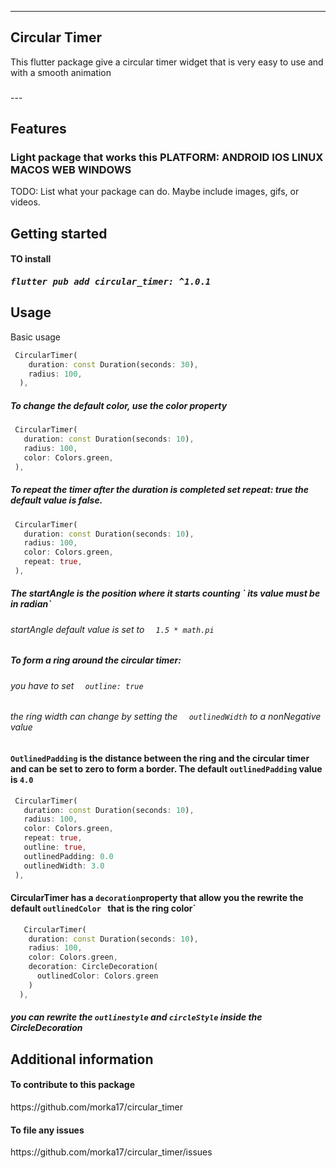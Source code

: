 <!-- 
This README describes the package. If you publish this package to pub.dev,
this README's contents appear on the landing page for your package.

For information about how to write a good package README, see the guide for
[writing package pages](https://dart.dev/guides/libraries/writing-package-pages). 

For general information about developing packages, see the Dart guide for
[creating packages](https://dart.dev/guides/libraries/create-library-packages)
and the Flutter guide for
[developing packages and plugins](https://flutter.dev/developing-packages). 
-->
---
<h2>Circular Timer</h2>
This flutter package give a circular timer widget that is very easy to use and with a smooth animation
<h3></h3>
---



## Features
<h3>Light package that works this PLATFORM: ANDROID IOS LINUX MACOS WEB WINDOWS</h3>

TODO: List what your package can do. Maybe include images, gifs, or videos.

## Getting started
<h4>TO install </h4>
<h5><kbd>flutter pub add circular_timer: ^1.0.1</kbd></h5>

## Usage


Basic usage

```dart
 CircularTimer(
    duration: const Duration(seconds: 30),
    radius: 100,
  ),
```

<h5>To change the default color, use the color property </h5>

 ```dart
  CircularTimer(
    duration: const Duration(seconds: 10),
    radius: 100,
    color: Colors.green,
  ),
```

<h5>To repeat the timer after the duration is completed set <i>repeat: true</i> the default value is false.</h5>

 ```dart
  CircularTimer(
    duration: const Duration(seconds: 10),
    radius: 100,
    color: Colors.green,
    repeat: true,
  ),
```

<h5>The startAngle is the position where it starts counting ` its value must be in radian`</h5>
<h6>startAngle default value is set to 
 <code> <i> 1.5 * math.pi</i></code>
</h6> 

  



<h5>To form a ring around the circular timer:</h5>
<h6>you have to set  <code> <i> outline: true</i></code></h6>
<h6> the ring width can change by setting the <code> <i> outlinedWidth</i></code> to a nonNegative value </h6>

<h4><code>OutlinedPadding</code> is the distance between the ring and the circular timer and can be set to zero to form a border. The default <code>outlinedPadding</code> value is <code>4.0</code></h4>

 ```dart
  CircularTimer(
    duration: const Duration(seconds: 10),
    radius: 100,
    color: Colors.green,
    repeat: true,
    outline: true,
    outlinedPadding: 0.0
    outlinedWidth: 3.0
  ),
```

<h4>CircularTimer has a <code>decoration</code>property that allow you the rewrite the default <code>outlinedColor </code> that is the ring color`</h4>

```dart 
   CircularTimer(
    duration: const Duration(seconds: 10),
    radius: 100,
    color: Colors.green,
    decoration: CircleDecoration(
      outlinedColor: Colors.green
    )
  ),
```
<h5>you can rewrite the <code>outlinestyle</code> and <code>circleStyle</code> inside the CircleDecoration</h5>

## Additional information

<h4>To contribute to this package</h4>
https://github.com/morka17/circular_timer

<h4>To file any issues </h4>
https://github.com/morka17/circular_timer/issues

